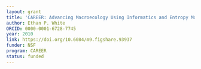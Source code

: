 ```yaml
---
layout: grant
title: 'CAREER: Advancing Macroecology Using Informatics and Entropy Maximization'
author: Ethan P. White
ORCID: 0000-0001-6728-7745
year: 2010
link: https://doi.org/10.6084/m9.figshare.93937
funder: NSF
program: CAREER
status: funded
---
```

